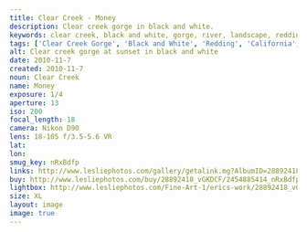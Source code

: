 ```yaml
---
title: Clear Creek - Money
description: Clear creek gorge in black and white.
keywords: clear creek, black and white, gorge, river, landscape, redding, california
tags: ['Clear Creek Gorge', 'Black and White', 'Redding', 'California', 'Landscape']
alt: Clear creek gorge at sunset in black and white
date: 2010-11-7
created: 2010-11-7
noun: Clear Creek
name: Money
exposure: 1/4
aperture: 13
iso: 200
focal_length: 18
camera: Nikon D90
lens: 18-105 f/3.5-5.6 VR
lat: 
lon: 
smug_key: nRxBdfp
links: http://www.lesliephotos.com/gallery/getalink.mg?AlbumID=28892418&AlbumKey=vGKDCF&ImageID=2454885414&ImageKey=nRxBdfp&how=forum&Page=1
buy: http://www.lesliephotos.com/buy/28892418_vGKDCF/2454885414_nRxBdfp/
lightbox: http://www.lesliephotos.com/Fine-Art-1/erics-work/28892418_vGKDCF#!i=2454885414&k=nRxBdfp&lb=1&s=A
size: XL
layout: image
image: true
---
```

